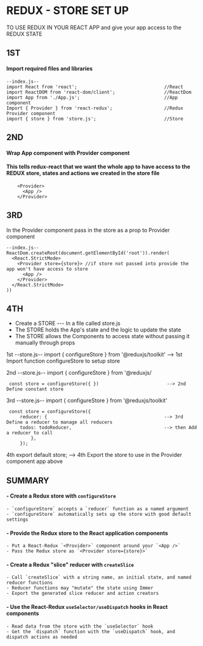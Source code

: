 # REDUX -  STORE SET UP 

TO USE REDUX IN YOUR REACT APP and give your app access to the REDUX STATE</br>

## 1ST 
#### Import required files and libraries
    --index.js--
    import React from 'react';                                //React
    import ReactDOM from 'react-dom/client';                  //ReactDom
    import App from './App.js';                               //App component
    Import { Provider } from 'react-redux';                   //Redux Provider component
    import { store } from 'store.js';                         //Store

## 2ND
#### Wrap App component with Provider component </br>
#### This tells redux-react that we want the whole app to have access to the REDUX store, states and actions we created in the store file </br>

        <Provider> 
          <App />
        </Provider>

## 3RD 
In the Provider component pass in the store as a prop to Provider component

    --index.js--
    ReactDom.createRoot(document.getElementById('root')).render(
      <React.StrictMode>
        <Provider store={store}> //if store not passed into provide the app won't have access to store
          <App />
        </Provider>
      </React.StrictMode>
    ))

## 4TH
- Create a STORE --- In a file called store.js
- The STORE holds the App's state and the logic to update the state
- The STORE allows the Components to access state without passing it manually through props

 1st
    --store.js--
     import { configureStore } from '@reduxjs/toolkit'        --> 1st Import function configureStore to setup store
     
 2nd
    --store.js--
     import { configureStore } from '@reduxjs/
     
     const store = configureStore({ })                         --> 2nd Define constant store
    
 3rd 
     --store.js--
     import { configureStore } from '@reduxjs/toolkit' 
     
     const store = configureStore({
         reducer: {                                           --> 3rd Define a reducer to manage all reducers
         todos: todoReducer,                                  --> then Add a reducer to call
             },
         });       
 4th 
     export default store;                                    --> 4th Export the store to use in the Provider component app above


## SUMMARY

   
#### - Create a Redux store with `configureStore`
    - `configureStore` accepts a `reducer` function as a named argument
    - `configureStore` automatically sets up the store with good default settings
#### - Provide the Redux store to the React application components
    - Put a React-Redux `<Provider>` component around your `<App />`
    - Pass the Redux store as `<Provider store={store}>`
#### - Create a Redux "slice" reducer with `createSlice`
    - Call `createSlice` with a string name, an initial state, and named reducer functions
    - Reducer functions may "mutate" the state using Immer
    - Export the generated slice reducer and action creators
#### - Use the React-Redux `useSelector/useDispatch` hooks in React components
    - Read data from the store with the `useSelector` hook
    - Get the `dispatch` function with the `useDispatch` hook, and dispatch actions as needed
